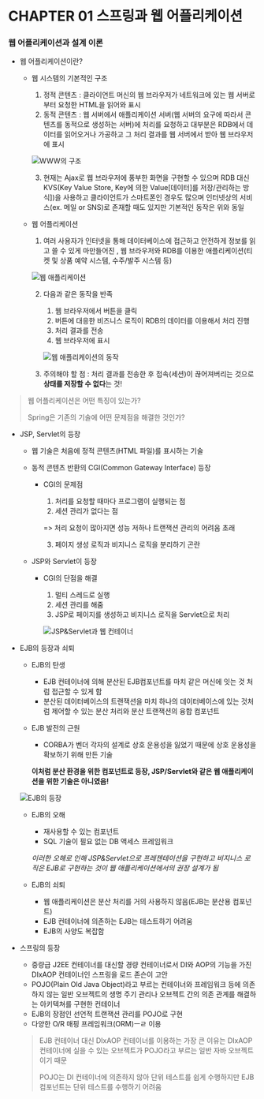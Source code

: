 # CHAPTER 01 스프링과 웹 어플리케이션

### 웹 어플리케이션과 설계 이론

- 웹 어플리케이션이란?

  - 웹 시스템의 기본적인 구조

    1. 정적 콘텐츠 : 클라이언트 머신의 웹 브라우저가 네트워크에 있는 웹 서버로부터 요청한 HTML을 읽어와 표시
    2. 동적 콘텐츠 : 웹 서버에서 애플리케이션 서버(웹 서버의 요구에 따라서 콘텐츠를 동적으로 생성하는 서버)에 처리를 요청하고 대부분은 RDB에서 데이터를 읽어오거나 가공하고 그 처리 결과를 웹 서버에서 받아 웹 브라우저에 표시

    ![WWW의 구조]()

    3. 현재는 Ajax로 웹 브라우저에 풍부한 화면을 구현할 수 있으며 RDB 대신 KVS(Key Value Store, Key에 의한 Value[데이터]를 저장/관리하는 방식])을 사용하고 클라이언트가 스마트폰인 경우도 많으며 인터넷상의 서비스(ex. 메일 or SNS)로 존재할 때도 있지만 기본적인 동작은 위와 동일

  - 웹 어플리케이션

    1. 여러 사용자가 인터넷을 통해 데이터베이스에 접근하고 안전하게 정보를 읽고 쓸 수 있게 마만들어진 , 웹 브라우저와 RDB를 이용한 애플리케이션(티켓 및 상품 예약 시스템, 수주/발주 시스템 등)

    ![웹 애플리케이션]()

    2. 다음과 같은 동작을 반족
       1. 웹 브라우저에서 버튼을 클릭
       2. 버튼에 대응한 비즈니스 로직이 RDB의 데이터를 이용해서 처리 진행
       3. 처리 결과를 전송
       4. 웹 브라우저에 표시

       ![웹 애플리케이션의 동작]()

    3. 주의해야 할 점 : 처리 결과를 전송한 후 접속(세션)이 끊어져버리는 것으로 **상태를 저장할 수 없다**는 것!




> 웹 어플리케이션은 어떤 특징이 있는가?
>
> Spring은 기존의 기술에 어떤 문제점을 해결한 것인가?



- JSP, Servlet의 등장

  - 웹 기술은 처음에 정적 콘텐츠(HTML 파일)를 표시하는 기술

  - 동적 콘텐츠 반환의 CGI(Common Gateway Interface) 등장

    - CGI의 문제점

      1. 처리를 요청할 때마다 프로그램이 실행되는 점
      2. 세션 관리가 없다는 점

      => 처리 요청이 많아지면 성능 저하나 트랜잭션 관리의 어려움 초래

      3. 페이지 생성 로직과 비지니스 로직을 분리하기 곤란

  - JSP와 Servlet이 등장

    - CGI의 단점을 해결

      1. 멀티 스레드로 실행
      2. 세션 관리를 해줌
      3.  JSP로 페이지를 생성하고 비지니스 로직을 Servlet으로 처리

      ![JSP&Servlet과 웹 컨테이너]()

- EJB의 등장과 쇠퇴

  - EJB의 탄생

    - EJB 컨테이너에 의해 분산된 EJB컴포넌트를 마치 같은 머신에 잇는 것 처럼 접근할 수 있게 함
    - 분산된 데이터베이스의 트랜잭션을 마치 하나의 데이터베이스에 있는 것처럼 제어할 수 있는 분산 처리와 분산 트랜잭션의 융합 컴포넌트

  - EJB 발전의 근원

    - CORBA가 벤더 각자의 설계로 상호 운용성을 잃었기 때문에 상호 운용성을 확보하기 위해 만든 기술

    **이처럼  분산 환경을 위한 컴포넌트로 등장, JSP/Servlet와 같은 웹 애플리케이션을 위한 기술은 아니였음!**

  ![EJB의 등장]()

  - EJB의 오해

    - 재사용할 수 있는 컴포넌트
    - SQL 기술이 필요 없는 DB 액세스 프레임워크

    *이러한 오해로 인해 JSP&Servlet으로 프레젠테이션을 구현하고 비지니스 로직은 EJB로 구현하는 것이 웹 애플리케이션에서의 권장 설계가 됨*

  - EJB의 쇠퇴

    - 웹 애플리케이션은 분산 처리를 거의 사용하지 않음(EJB는 분산용 컴포넌트)
    - EJB 컨테이너에 의존하는 EJB는 테스트하기 어려움
    - EJB의 사양도 복잡함

- 스프링의 등장

  - 중량급 J2EE 컨테이너를 대신할 경량 컨테이너로서 DI와 AOP의 기능을 가진 DIxAOP 컨테이너인 스프링을 로드 존슨이 고안
  - POJO(Plain Old Java Object)라고 부르는 컨테이너와 프레임워크 등에 의존하지 않는 일반 오브젝트의 생명 주기 관리나 오브젝트 간의 의존 관계를 해결하는 아키텍쳐를 구현한 컨테이너
  - EJB의 장점인 선언적 트랜잭션 관리를 POJO로 구현
  - 다양한 O/R 매핑 프레임워크(ORM)ㅡㄹ 이용

  >  EJB 컨테이너 대신 DIxAOP 컨테이너를 이용하는 가장 큰 이유는 DIxAOP 컨테이너에 실을 수 있는 오브젝트가 POJO라고 부르는 일반 자바 오브젝트이기 때문
  >
  > POJO는 DI 컨테이너에 의존하지 않아 단위 테스트를 쉽게 수행하지만 EJB 컴포넌트는 단위 테스트를 수행하기 어려움